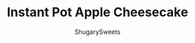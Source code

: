 ---
layout: ../../layouts/MarkdownPostLayout.astro
title: Instant Pot Apple Cheesecake
author: ShugarySweets
pubDate: 2019-11-08
description: "Instant Pot Apple Cheesecake is so easy to make! Gingersnap crust, creamy cinnamon cheesecake filling, and topped with a shortcut pie filling, this cheesecake is a must-make this holiday season."
image_url: https://www.shugarysweets.com/wp-content/uploads/2019/11/instant-pot-apple-cheesecake-4.jpg
tags: ["Desserts","American"]
calories: 434
protein: 7
carbohydrates: 57
fats: 20
fiber: 1
ingredients: ["1 1/2 cup gingersnap cookie crumbs (about 28 cookies)","5 Tablespoons unsalted butter, melted","2 packages (8 ounce each) cream cheese, softened","2/3 cup granulated sugar","2 teaspoons vanilla extract","2 Tablespoons all-purpose flour","3 large eggs","1/4 cup heavy whipping cream","1 teaspoon cinnamon","1/4 teaspoon nutmeg","1 can (20 ounce) apple pie filling"]
serves: 8
time: "8 hours 55 minutes"
prepTime: "15 minutes"
instructions: ["In a food processor, pulse the gingersnap cookies until fine crumbs. Add in melted butter and mix until combined.","Press the crumbs into the bottom (and partially up the sides) of a 7-inch cheesecake pan. Refrigerate until ready to fill.","In a large mixing bowl, combine cream cheese and granulated sugar. Beat until smooth and creamy.","Add in vanilla extract, flour and the eggs, one at a time. Do not over beat the mixture. Beat JUST until the last egg is incorporated, scraping down the sides of the bowl as needed. ","Add the heavy whipping cream, cinnamon, and nutmeg, stirring just until blended.","Pour filling into chilled gingersnap crust.","Wrap the top of the cheesecake in foil. Then place the cheesecake on a second piece of foil, wrapping the sides up over the top. ","Fill the pressure cooker with 1 cup of water. Place the foil wrapped cheesecake pan on the trivet (I use the one that came with my pressure cooker) and lower it into the instant pot.","Secure the lid, turn valve to “SEALING” and turn on the pressure cooker.","Set to high pressure for 40 minutes.","When the cheesecake is done, allow to naturally release pressure completely. This takes about 20-30 minutes.","Remove cheesecake from the Instant Pot by lifting the trivet with the handles. Remove foil and allow cheesecake to cool to room temperature. The center will be jiggly, but will firm up after chilling.","Place cheesecake in refrigerator to chill overnight, or at least 8 hours.","After chilling, gently blot off any condensation from top of cheesecake with a paper towel.","Use a knife and run it along the sides of the pan to gently remove cheesecake from pan.","Push bottom of cheesecake pan up to lift the cheesecake out of the pan (or unhinge the buckle if yours has that). Slide onto a cake platter.","Top the cheesecake with about one can of Apple Pie filling. I arranged the apple slices in a decorative way, but that's totally not necessary. Serve with homemade whipped cream if desired."]
nutrition: ["434 calories","57 grams carbohydrates","104 milligrams cholesterol","20 grams fat","1 grams fiber","7 grams protein","10 grams saturated fat","320 milligrams sodium","28 grams sugar","0 grams trans fat","9 grams unsaturated fat"]
---
